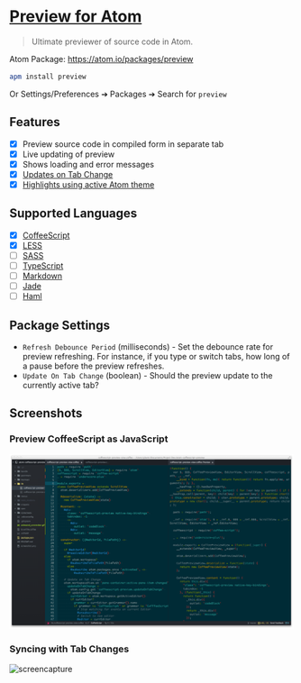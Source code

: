# [Preview for Atom](https://github.com/Glavin001/atom-preview)

> Ultimate previewer of source code in Atom.

Atom Package: https://atom.io/packages/preview

```bash
apm install preview
```

Or Settings/Preferences ➔ Packages ➔ Search for `preview`

## Features

- [x] Preview source code in compiled form in separate tab
- [x] Live updating of preview
- [x] Shows loading and error messages
- [x] [Updates on Tab Change](https://github.com/Glavin001/atom-coffeescript-preview/issues/3)
- [x] [Highlights using active Atom theme](https://github.com/Glavin001/atom-coffeescript-preview/issues/5)

## Supported Languages

- [x] [CoffeeScript](https://github.com/Glavin001/atom-preview/issues/1)
- [x] [LESS](https://github.com/Glavin001/atom-preview/issues/2)
- [ ] [SASS](https://github.com/Glavin001/atom-preview/issues/3)
- [ ] [TypeScript](https://github.com/Glavin001/atom-preview/issues/5)
- [ ] [Markdown](https://github.com/Glavin001/atom-preview/issues/7)
- [ ] [Jade](https://github.com/Glavin001/atom-preview/issues/8)
- [ ] [Haml](https://github.com/Glavin001/atom-preview/issues/9)

## Package Settings

- `Refresh Debounce Period` (milliseconds) -
Set the debounce rate for preview refreshing.
For instance, if you type or switch tabs,
how long of a pause before the preview refreshes.
- `Update On Tab Change` (boolean) -
Should the preview update to the currently active tab?

## Screenshots

### Preview CoffeeScript as JavaScript

![screenshot](https://raw.githubusercontent.com/Glavin001/atom-coffeescript-preview/master/screenshot.png)

### Syncing with Tab Changes

![screencapture](https://cloud.githubusercontent.com/assets/1885333/3576573/99212e10-0b93-11e4-8cd5-9da29e9230dd.gif)


[npm]: https://www.npmjs.org/package/generator-atom-package
[atom-doc]: https://atom.io/docs/latest/creating-a-package "Official documentation"

